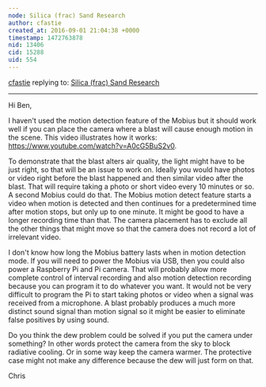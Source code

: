 ```yaml
---
node: Silica (frac) Sand Research
author: cfastie
created_at: 2016-09-01 21:04:38 +0000
timestamp: 1472763878
nid: 13406
cid: 15288
uid: 554
---
```




[cfastie](../profile/cfastie) replying to: [Silica (frac) Sand Research](../notes/bkleist/08-30-2016/silica-frac-sand-research)

----
Hi Ben,

I haven't used the motion detection feature of the Mobius but it should work well if you can place the camera where a blast will cause enough motion in the scene. This video illustrates how it works: https://www.youtube.com/watch?v=A0cG5BuS2v0. 

To demonstrate that the blast alters air quality, the light might have to be just right, so that will be an issue to work on. Ideally you would have photos or video right before the blast happened and then similar video after the blast. That will require taking a photo or short video every 10 minutes or so. A second Mobius could do that. The Mobius motion detect feature starts a video when motion is detected and then continues for a predetermined time after motion stops, but only up to one minute. It might be good to have a longer recording time than that. The camera placement has to exclude all the other things that might move so that the camera does not record a lot of irrelevant video.

I don't know how long the Mobius battery lasts when in motion detection mode. If you will need to power the Mobius via USB, then you could also power a Raspberry Pi and Pi camera. That will probably allow more complete control of interval recording and also motion detection recording because you can program it to do whatever you want. It would not be very difficult to program the Pi to start taking photos or video when a signal was received from a microphone. A blast probably produces a much more distinct sound signal than motion signal so it might be easier to eliminate false positives by using sound.

Do you think the dew problem could be solved if you put the camera under something? In other words protect the camera from the sky to block radiative cooling. Or in some way keep the camera warmer. The protective case might not make any difference because the dew will just form on that.

Chris